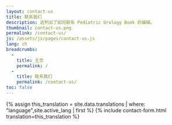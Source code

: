 ```yaml
---
layout: contact-us
title: 联系我们
description: 这列出了如何联系 Pediatric Urology Book 的编辑。
thumbnail: contact-us.png
permalink: /contact-us/
js: /assets/js/pages/contact-us.js
lang: zh
breadcrumbs:
  - 
    title: 主页
    permalink: /
  - 
    title: 联系我们
    permalink: /contact-us/
toc: false
---
```


{% assign this_translation = site.data.translations | where: "language",site.active_lang | first %}
{% include contact-form.html translation=this_translation %}